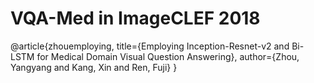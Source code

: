 # VQA-Med in ImageCLEF 2018

@article{zhouemploying,
  title={Employing Inception-Resnet-v2 and Bi-LSTM for Medical Domain Visual Question Answering},
  author={Zhou, Yangyang and Kang, Xin and Ren, Fuji}
}
